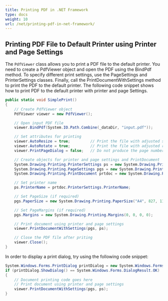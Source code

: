 ```yaml
---
title: Printing PDF in .NET Framework 
type: docs
weight: 10
url: /net/printing-pdf-in-net-framework/
---
```


## Printing PDF File to Default Printer using Printer and Page Settings

The `PdfViewer` class allows you to print a PDF file to the default printer. You need to create a PdfViewer object and open the PDF using the BindPdf method. To specify different print settings, use the PageSettings and PrinterSettings classes. Finally, call the PrintDocumentWithSettings method to print the PDF to the default printer. The following code snippet shows how to print PDF to the default printer with printer and page Settings.

```csharp
public static void SimplePrint()
{
    // Create PdfViewer object
    PdfViewer viewer = new PdfViewer();

    // Open input PDF file
    viewer.BindPdf(System.IO.Path.Combine(_dataDir, "input.pdf"));

    // Set attributes for printing
    viewer.AutoResize = true;         // Print the file with adjusted size
    viewer.AutoRotate = true;         // Print the file with adjusted rotation
    viewer.PrintPageDialog = false;   // Do not produce the page number dialog when printing

    // Create objects for printer and page settings and PrintDocument
    System.Drawing.Printing.PrinterSettings ps = new System.Drawing.Printing.PrinterSettings();
    System.Drawing.Printing.PageSettings pgs = new System.Drawing.Printing.PageSettings();
    System.Drawing.Printing.PrintDocument prtdoc = new System.Drawing.Printing.PrintDocument();

    // Set printer name
    ps.PrinterName = prtdoc.PrinterSettings.PrinterName;

    // Set PageSize (if required)
    pgs.PaperSize = new System.Drawing.Printing.PaperSize("A4", 827, 1169);

    // Set PageMargins (if required)
    pgs.Margins = new System.Drawing.Printing.Margins(0, 0, 0, 0);

    // Print document using printer and page settings
    viewer.PrintDocumentWithSettings(pgs, ps);

    // Close the PDF file after priting
    viewer.Close();
}
```

In order to display a print dialog, try using the following code snippet:

```csharp
System.Windows.Forms.PrintDialog printDialog = new System.Windows.Forms.PrintDialog();
if (printDialog.ShowDialog() == System.Windows.Forms.DialogResult.OK)
{
    // Document printing code goes here
    // Print document using printer and page settings
    viewer.PrintDocumentWithSettings(pgs, ps);
}
```
